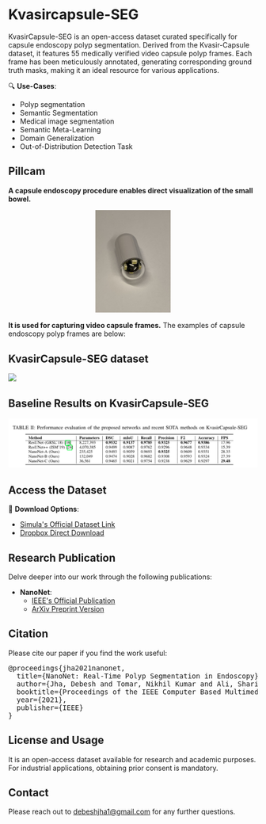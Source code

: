 # Kvasircapsule-SEG 

KvasirCapsule-SEG is an open-access dataset curated specifically for capsule endoscopy polyp segmentation. Derived from the Kvasir-Capsule dataset, it features 55 medically verified video capsule polyp frames. Each frame has been meticulously annotated, generating corresponding ground truth masks, making it an ideal resource for various applications.

🔍 **Use-Cases**:
- Polyp segmentation
- Semantic Segmentation
- Medical image segmentation
- Semantic Meta-Learning
- Domain Generalization
- Out-of-Distribution Detection Task

## Pillcam 
__A capsule endoscopy procedure enables direct visualization of the small bowel.__
<p align="center">
<img src="img/pill_cam.JPG" width=30% height=30%">
</p>

__It is used for capturing video capsule frames.__ The examples of capsule endoscopy polyp frames are below:
## KvasirCapsule-SEG dataset
<img src="img/Capsule.png">

## Baseline Results on KvasirCapsule-SEG
<img src="img/quantitative.png">

## Access the Dataset
📂 **Download Options**:
- [Simula's Official Dataset Link](https://datasets.simula.no/kvasir-capsule-seg/)
- [Dropbox Direct Download](https://www.dropbox.com/home/KvasirCapsule-SEG)

## Research Publication
Delve deeper into our work through the following publications:
- **NanoNet**:
  - [IEEE's Official Publication](https://ieeexplore.ieee.org/document/9474743)
  - [ArXiv Preprint Version](https://arxiv.org/pdf/2104.11138.pdf)


## Citation
Please cite our paper if you find the work useful: 
<pre>
@proceedings{jha2021nanonet,
  title={NanoNet: Real-Time Polyp Segmentation in Endoscopy},
  author={Jha, Debesh and Tomar, Nikhil Kumar and Ali, Sharib and Riegler, Michael A and Johansen, H{\aa}vard D and Johansen, Dag and Halvorsen, P{\aa}l},
  booktitle={Proceedings of the IEEE Computer Based Multimedia System},
  year={2021},
  publisher={IEEE}
}
</pre>

## License and Usage
It is an open-access dataset available for research and academic purposes. For industrial applications, obtaining prior consent is mandatory.

## Contact
Please reach out to debeshjha1@gmail.com for any further questions.
